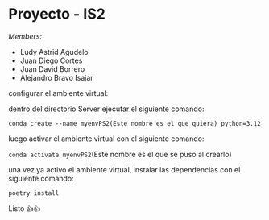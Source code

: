 # Proyecto - IS2
*Members:*
- Ludy Astrid Agudelo
- Juan Diego Cortes
- Juan David Borrero
- Alejandro Bravo Isajar

configurar el ambiente virtual:

dentro del directorio Server ejecutar el siguiente comando:

`conda create --name myenvPS2(Este nombre es el que quiera) python=3.12`

luego activar el ambiente virtual con el siguiente comando:

`conda activate myenvPS2`(Este nombre es el que se puso al crearlo)

una vez ya activo el ambiente virtual, instalar las dependencias con el siguiente comando:

`poetry install`

Listo 👍👍